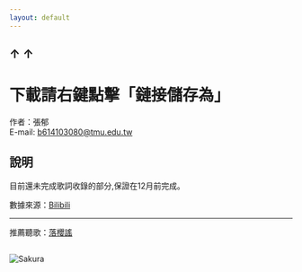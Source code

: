 ```yaml
---
layout: default
---
```

## ↑ ↑
# 下載請右鍵點擊「鏈接儲存為」
作者：張郁     
E-mail: b614103080@tmu.edu.tw    
## [](#header-1)說明

目前還未完成歌詞收錄的部分,保證在12月前完成。

數據來源：[Bilibili](www.bilibili.com)  

---

推薦聽歌：[落櫻謠](http://www.bilibili.com/video/av737993/?from=search&seid=17465627870555694211)

## [](#header-2)
![Sakura](https://i.imgur.com/inwM1W6.jpg)
